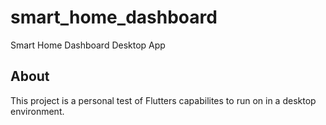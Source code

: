 # smart_home_dashboard

Smart Home Dashboard Desktop App

## About

This project is a personal test of Flutters capabilites to run on in a desktop environment.
